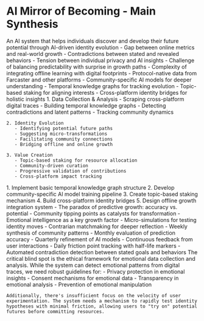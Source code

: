 # AI Mirror of Becoming - Main Synthesis

<CODEX>
  <Vision>
    An AI system that helps individuals discover and develop their future potential through AI-driven identity evolution
  </Vision>

  <Friction>
    - Gap between online metrics and real-world growth
    - Contradictions between stated and revealed behaviors 
    - Tension between individual privacy and AI insights
    - Challenge of balancing predictability with surprise in growth paths
    - Complexity of integrating offline learning with digital footprints
  </Friction>

  <Leverage>
    - Protocol-native data from Farcaster and other platforms
    - Community-specific AI models for deeper understanding
    - Temporal knowledge graphs for tracking evolution
    - Topic-based staking for aligning interests
    - Cross-platform identity bridges for holistic insights
  </Leverage>

  <Mechanics>
    1. Data Collection & Analysis
       - Scraping cross-platform digital traces
       - Building temporal knowledge graphs
       - Detecting contradictions and latent patterns
       - Tracking community dynamics

    2. Identity Evolution
       - Identifying potential future paths
       - Suggesting micro-transformations
       - Facilitating community connections
       - Bridging offline and online growth

    3. Value Creation
       - Topic-based staking for resource allocation
       - Community-driven curation
       - Progressive validation of contributions
       - Cross-platform impact tracking
  </Mechanics>

  <NextMoves>
    1. Implement basic temporal knowledge graph structure
    2. Develop community-specific AI model training pipeline
    3. Create topic-based staking mechanism
    4. Build cross-platform identity bridges
    5. Design offline growth integration system
  </NextMoves>

  <Whispers>
    - The paradox of predictive growth: accuracy vs. potential
    - Community tipping points as catalysts for transformation
    - Emotional intelligence as a key growth factor
    - Micro-simulations for testing identity moves
    - Contrarian matchmaking for deeper reflection
  </Whispers>

  <RecursiveMultiplier>
    - Weekly synthesis of community patterns
    - Monthly evaluation of prediction accuracy
    - Quarterly refinement of AI models
    - Continuous feedback from user interactions
    - Daily friction point tracking with half-life markers
    - Automated contradiction detection between stated goals and behaviors
  </RecursiveMultiplier>

  <OneThingNotIncluded>
    The critical blind spot is the ethical framework for emotional data collection and analysis. While the system can detect emotional patterns from digital traces, we need robust guidelines for:
    - Privacy protection in emotional insights
    - Consent mechanisms for emotional data
    - Transparency in emotional analysis
    - Prevention of emotional manipulation
    
    Additionally, there's insufficient focus on the velocity of user experimentation. The system needs a mechanism to rapidly test identity hypotheses with minimal friction, allowing users to "try on" potential futures before committing resources.
  </OneThingNotIncluded>
</CODEX>
